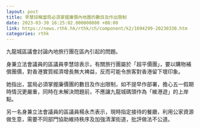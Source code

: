 ```yaml
---
layout: post
title: 李慧琼稱當局必須掌握廉價內地團的數目及作出限制
date: 2023-03-30 16:25:02.000000000 +08:00
link: https://news.rthk.hk/rthk/ch/component/k2/1694299-20230330.htm
categories: rthk
---
```


九龍城區議會討論內地旅行團在區內引起的問題。

身兼立法會議員的區議員李慧琼表示，有關旅行團屬於「超平價團」，要以購物補償團價，對香港實質經濟增長無大裨益，反而可能令旅客對香港留下壞印象。

她指出，當局必須掌握廉價團的數目及作出限制，如不提早作部署，擔心五一假期時情況更嚴重，同時在未解決問題前，不應讓九龍城碼頭作為「維港遊」的上岸點。

另一名身兼立法會議員的區議員楊永杰表示，現時指定接待的餐廳，利用公家資源做生意，需要不同部門協助維持秩序及加強清潔街道，批評做法不公道。
